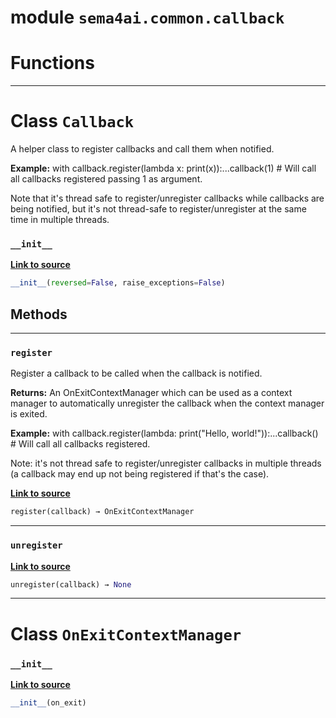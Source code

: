 <!-- markdownlint-disable -->

# module `sema4ai.common.callback`

# Functions

______________________________________________________________________

# Class `Callback`

A helper class to register callbacks and call them when notified.

**Example:**
with callback.register(lambda x: print(x)):...callback(1) # Will call all callbacks registered passing 1 as argument.

Note that it's thread safe to register/unregister callbacks while callbacks are being notified, but it's not thread-safe to register/unregister at the same time in multiple threads.

### `__init__`

[**Link to source**](https://github.com/sema4ai/actions/tree/master/common/src/sema4ai/common/callback.py#L31)

```python
__init__(reversed=False, raise_exceptions=False)
```

## Methods

______________________________________________________________________

### `register`

Register a callback to be called when the callback is notified.

**Returns:**
An OnExitContextManager which can be used as a context manager to automatically unregister the callback when the context manager is exited.

**Example:**
with callback.register(lambda: print("Hello, world!")):...callback() # Will call all callbacks registered.

Note: it's not thread safe to register/unregister callbacks in multiple threads (a callback may end up not being registered if that's the case).

[**Link to source**](https://github.com/sema4ai/actions/tree/master/common/src/sema4ai/common/callback.py#L36)

```python
register(callback) → OnExitContextManager
```

______________________________________________________________________

### `unregister`

[**Link to source**](https://github.com/sema4ai/actions/tree/master/common/src/sema4ai/common/callback.py#L59)

```python
unregister(callback) → None
```

______________________________________________________________________

# Class `OnExitContextManager`

### `__init__`

[**Link to source**](https://github.com/sema4ai/actions/tree/master/common/src/sema4ai/common/callback.py#L7)

```python
__init__(on_exit)
```
